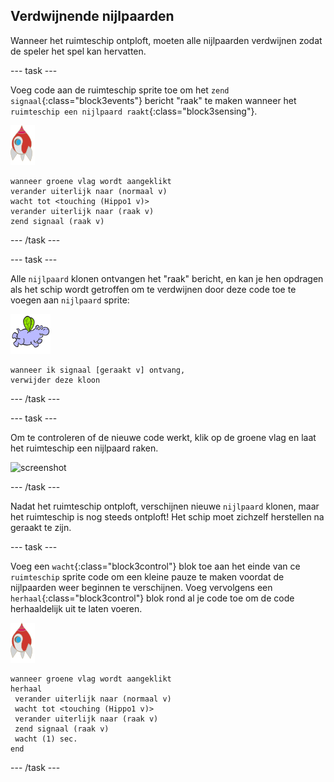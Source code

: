 ## Verdwijnende nijlpaarden

Wanneer het ruimteschip ontploft, moeten alle nijlpaarden verdwijnen zodat de speler het spel kan hervatten.

\--- task \---

Voeg code aan de ruimteschip sprite toe om het `zend signaal`{:class="block3events"} bericht "raak" te maken wanneer het `ruimteschip een nijlpaard raakt`{:class="block3sensing"}.

![ruimteschip sprite](images/rocket-sprite.png)

```blocks3
wanneer groene vlag wordt aangeklikt
verander uiterlijk naar (normaal v)
wacht tot <touching (Hippo1 v)>
verander uiterlijk naar (raak v)
zend signaal (raak v)
```

\--- /task \---

\--- task \---

Alle `nijlpaard` klonen ontvangen het "raak" bericht, en kan je hen opdragen als het schip wordt getroffen om te verdwijnen door deze code toe te voegen aan `nijlpaard` sprite:

![nijlpaard sprite](images/hippo-sprite.png)

```blocks3
wanneer ik signaal [geraakt v] ontvang, 
verwijder deze kloon
```

\--- /task \---

\--- task \---

Om te controleren of de nieuwe code werkt, klik op de groene vlag en laat het ruimteschip een nijlpaard raken.

![screenshot](images/invaders-hippo-collide.png)

\--- /task \---

Nadat het ruimteschip ontploft, verschijnen nieuwe `nijlpaard` klonen, maar het ruimteschip is nog steeds ontploft! Het schip moet zichzelf herstellen na geraakt te zijn.

\--- task \---

Voeg een `wacht`{:class="block3control"} blok toe aan het einde van ce `ruimteschip` sprite code om een kleine pauze te maken voordat de nijlpaarden weer beginnen te verschijnen. Voeg vervolgens een `herhaal`{:class="block3control"} blok rond al je code toe om de code herhaaldelijk uit te laten voeren.

![ruimteschip sprite](images/rocket-sprite.png)

```blocks3
wanneer groene vlag wordt aangeklikt
herhaal 
 verander uiterlijk naar (normaal v)
 wacht tot <touching (Hippo1 v)>
 verander uiterlijk naar (raak v)
 zend signaal (raak v)
 wacht (1) sec.
end
```

\--- /task \---